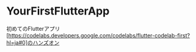 # YourFirstFlutterApp

初めてのFlutterアプリ[https://codelabs.developers.google.com/codelabs/flutter-codelab-first?hl=ja#0]のハンズオン

